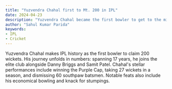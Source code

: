 ```yaml
---
title: "Yuzvendra Chahal first to Mt. 200 in IPL"
date: 2024-04-23
description: "Yuzvendra Chahal became the first bowler to get to the milestone of 200 wickets in IPL."
author: "Sahul Kumar Parida"
keywords:
- IPL
- Cricket
---
```


Yuzvendra Chahal makes IPL history as the first bowler to claim 200 wickets. His journey unfolds in numbers: spanning 17 years, he joins the elite club alongside Danny Briggs and Samit Patel. Chahal's stellar performances include winning the Purple Cap, taking 27 wickets in a season, and dismissing 60 southpaw batsmen. Notable feats also include his economical bowling and knack for stumpings.


